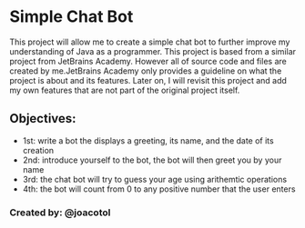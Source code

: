 # Simple Chat Bot

This project will allow me to create a simple chat bot to further improve my understanding of Java as a programmer. This project is based from a similar project from JetBrains Academy. However all of source code and files are created by me.JetBrains Academy only provides a guideline on what the project is about and its features. Later on, I will revisit this project and add my own features that are not part of the original project itself.

## Objectives:
- 1st: write a bot the displays a greeting, its name, and the date of its creation
- 2nd: introduce yourself to the bot, the bot will then greet you by your name
- 3rd: the chat bot will try to guess your age using arithemtic operations
- 4th: the bot will count from 0 to any positive number that the user enters

### Created by: @joacotol
